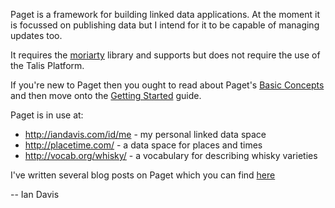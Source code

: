 Paget is a framework for building linked data applications. At the moment it is focussed on publishing data but I intend for it to be capable of managing updates too.

It requires the [moriarty](http://code.google.com/p/moriarty) library and supports but does not require the use of the Talis Platform.

If you're new to Paget then you ought to read about Paget's [Basic Concepts](http://code.google.com/p/paget/wiki/BasicConcepts) and then move onto the [Getting Started](http://code.google.com/p/paget/wiki/GettingStarted) guide.

Paget is in use at:

  * http://iandavis.com/id/me - my personal linked data space
  * http://placetime.com/ - a data space for places and times
  * http://vocab.org/whisky/ - a vocabulary for describing whisky varieties

I've written several blog posts on Paget which you can find [here](http://iandavis.com/blog/tags/paget)


-- Ian Davis